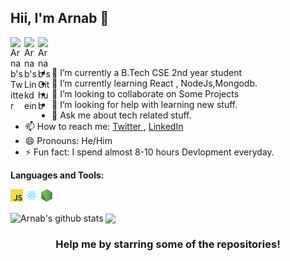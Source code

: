## Hii, I'm Arnab 👋
<div>
<a href="https://twitter.com/arnabsahoo9">
  <img align="left" alt="Arnab's Twitter" width="22px" src="https://cdn.jsdelivr.net/npm/simple-icons@v3/icons/twitter.svg" />
</a>
<a href="https://www.linkedin.com/in/arnab-sahoo-0b3427187">
  <img align="left" alt="Arnab's Linkdein" width="22px" src="https://cdn.jsdelivr.net/npm/simple-icons@v3/icons/linkedin.svg" />
</a>
<a href="https://github.com/arnab15">
  <img align="left" alt="Arnab's Github" width="22px" src="https://cdn.jsdelivr.net/npm/simple-icons@v3/icons/github.svg" />
</a>
</div>

<br/>
<br/>




- 🔭 I’m currently a B.Tech CSE 2nd year student 
- 🌱 I’m currently learning React , NodeJs,Mongodb.
- 👯 I’m looking to collaborate on Some Projects
- 🤔 I’m looking for help with learning new stuff.
- 💬 Ask me about  tech related stuff.
- 📫 How to reach me: [Twitter ](https://twitter.com/arnabsahoo9) , [LinkedIn ](https://www.linkedin.com/in/arnab-sahoo-0b3427187)
- 😄 Pronouns: He/Him
- ⚡ Fun fact: I spend almost 8-10 hours Devlopment everyday.


**Languages and Tools:**  



<code><img height="20" src="https://raw.githubusercontent.com/github/explore/80688e429a7d4ef2fca1e82350fe8e3517d3494d/topics/javascript/javascript.png"></code>
<code><img height="20" src="https://raw.githubusercontent.com/github/explore/80688e429a7d4ef2fca1e82350fe8e3517d3494d/topics/react/react.png"></code>
<code><img height="20" src="https://raw.githubusercontent.com/github/explore/80688e429a7d4ef2fca1e82350fe8e3517d3494d/topics/nodejs/nodejs.png"></code>    
<div align="center>
 <a href="https://github.com/arnab15">
 <img align="center" src="https://github-readme-stats.vercel.app/api?username=arnab15&show_icons=true&theme=dark&line_height=27" alt="Arnab's github stats"/>
</a>
<a href="https://github.com/arnab15">
  <img align="center" src="https://github-readme-stats.vercel.app/api/top-langs/?username=arnab15&theme=dark&hide_langs_below=1" />
</a>
</div>

<div align="center">

### Help me by starring some of the repositories!

</div>
